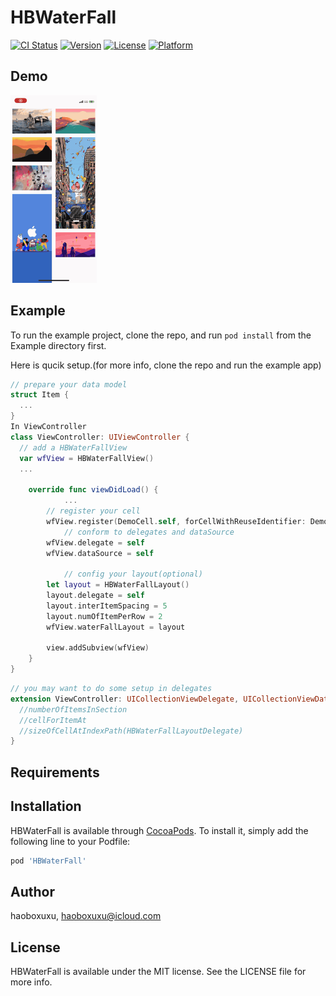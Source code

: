 # HBWaterFall

[![CI Status](https://img.shields.io/travis/haoboxuxu/HBWaterFall.svg?style=flat)](https://travis-ci.org/haoboxuxu/HBWaterFall)
[![Version](https://img.shields.io/cocoapods/v/HBWaterFall.svg?style=flat)](https://cocoapods.org/pods/HBWaterFall)
[![License](https://img.shields.io/cocoapods/l/HBWaterFall.svg?style=flat)](https://cocoapods.org/pods/HBWaterFall)
[![Platform](https://img.shields.io/cocoapods/p/HBWaterFall.svg?style=flat)](https://cocoapods.org/pods/HBWaterFall)

## Demo

<img src="./demoimages/demo_1.gif" alt="demo_1" style="zoom:50%;" />

## Example

To run the example project, clone the repo, and run `pod install` from the Example directory first.

Here is qucik setup.(for more info, clone the repo and run the example app)

```swift
// prepare your data model
struct Item {
  ...
}
In ViewController
class ViewController: UIViewController {
  // add a HBWaterFallView
  var wfView = HBWaterFallView()
  ...

	override func viewDidLoad() {
    		...
        // register your cell
        wfView.register(DemoCell.self, forCellWithReuseIdentifier: DemoCell.identifier)
	    	// conform to delegates and dataSource
        wfView.delegate = self
        wfView.dataSource = self
        
		    // config your layout(optional)
        let layout = HBWaterFallLayout()
        layout.delegate = self
        layout.interItemSpacing = 5
        layout.numOfItemPerRow = 2
        wfView.waterFallLayout = layout
        
        view.addSubview(wfView)
    }
}
```

```swift
// you may want to do some setup in delegates
extension ViewController: UICollectionViewDelegate, UICollectionViewDataSource, HBWaterFallLayoutDelegate {
  //numberOfItemsInSection
  //cellForItemAt
  //sizeOfCellAtIndexPath(HBWaterFallLayoutDelegate)
}
```



## Requirements

## Installation

HBWaterFall is available through [CocoaPods](https://cocoapods.org). To install
it, simply add the following line to your Podfile:

```ruby
pod 'HBWaterFall'
```

## Author

haoboxuxu, haoboxuxu@icloud.com

## License

HBWaterFall is available under the MIT license. See the LICENSE file for more info.
